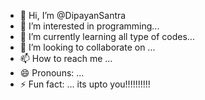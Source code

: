 - 👋 Hi, I’m @DipayanSantra
- 👀 I’m interested in programming...
- 🌱 I’m currently learning all type of codes...
- 💞️ I’m looking to collaborate on ...
- 📫 How to reach me ...
- 😄 Pronouns: ...
- ⚡ Fun fact: ... its upto you!!!!!!!!!!

<!---
DipayanSantra/DipayanSantra is a ✨ special ✨ repository because its `README.md` (this file) appears on your GitHub profile.
You can click the Preview link to take a look at your changes.
--->
